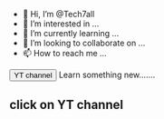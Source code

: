 - 👋 Hi, I’m @Tech7all
- 👀 I’m interested in ...
- 🌱 I’m currently learning ...
- 💞️ I’m looking to collaborate on ...
- 📫 How to reach me ...

<!---
Tech7all/Tech7all is a ✨ special ✨ repository because its `README.md` (this file) appears on your GitHub profile.
You can click the Preview link to take a look at your changes.
--->
<a herf="https://youtube.com/channel/UCiHexHP_F4IREWtW5NH8r8g"><button>YT channel</button></a>
Learn something new.......
<H2>click on YT channel</h2>
